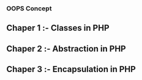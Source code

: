 ### OOPS Concept 

## Chaper 1  :- Classes in PHP
## Chaper 2  :- Abstraction in PHP
## Chaper 3  :- Encapsulation in PHP
